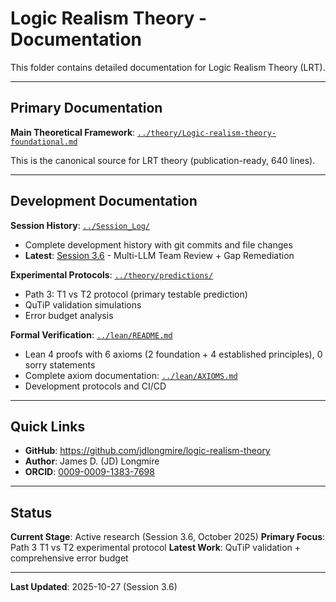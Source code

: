 # Logic Realism Theory - Documentation

This folder contains detailed documentation for Logic Realism Theory (LRT).

---

## Primary Documentation

**Main Theoretical Framework**: [`../theory/Logic-realism-theory-foundational.md`](../theory/Logic-realism-theory-foundational.md)

This is the canonical source for LRT theory (publication-ready, 640 lines).

---

## Development Documentation

**Session History**: [`../Session_Log/`](../Session_Log/)
- Complete development history with git commits and file changes
- **Latest**: [Session 3.6](../Session_Log/Session_3.6.md) - Multi-LLM Team Review + Gap Remediation

**Experimental Protocols**: [`../theory/predictions/`](../theory/predictions/)
- Path 3: T1 vs T2 protocol (primary testable prediction)
- QuTiP validation simulations
- Error budget analysis

**Formal Verification**: [`../lean/README.md`](../lean/README.md)
- Lean 4 proofs with 6 axioms (2 foundation + 4 established principles), 0 sorry statements
- Complete axiom documentation: [`../lean/AXIOMS.md`](../lean/AXIOMS.md)
- Development protocols and CI/CD

---

## Quick Links

- **GitHub**: https://github.com/jdlongmire/logic-realism-theory
- **Author**: James D. (JD) Longmire
- **ORCID**: [0009-0009-1383-7698](https://orcid.org/0009-0009-1383-7698)

---

## Status

**Current Stage**: Active research (Session 3.6, October 2025)
**Primary Focus**: Path 3 T1 vs T2 experimental protocol
**Latest Work**: QuTiP validation + comprehensive error budget

---

**Last Updated**: 2025-10-27 (Session 3.6)
